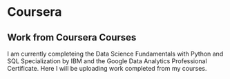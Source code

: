 # Coursera

## Work from Coursera Courses

I am currently completeing the Data Science Fundamentals with Python and SQL Specialization by IBM and the Google Data Analytics Professional Certificate. Here I will be uploading work completed from my courses.
